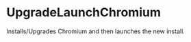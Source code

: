 UpgradeLaunchChromium
=====================

Installs/Upgrades Chromium and then launches the new install.